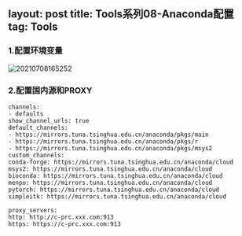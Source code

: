 layout: post
title: Tools系列08-Anaconda配置
tag: Tools
---

### 1.配置环境变量

![20210708165252](https://cdn.jsdelivr.net/gh/luckykang/picture_bed/blogs_images/20210708165252.png)

### 2.配置国内源和PROXY

    channels:
    - defaults
    show_channel_urls: true
    default_channels:
    - https://mirrors.tuna.tsinghua.edu.cn/anaconda/pkgs/main
    - https://mirrors.tuna.tsinghua.edu.cn/anaconda/pkgs/r
    - https://mirrors.tuna.tsinghua.edu.cn/anaconda/pkgs/msys2
    custom_channels:
    conda-forge: https://mirrors.tuna.tsinghua.edu.cn/anaconda/cloud
    msys2: https://mirrors.tuna.tsinghua.edu.cn/anaconda/cloud
    bioconda: https://mirrors.tuna.tsinghua.edu.cn/anaconda/cloud
    menpo: https://mirrors.tuna.tsinghua.edu.cn/anaconda/cloud
    pytorch: https://mirrors.tuna.tsinghua.edu.cn/anaconda/cloud
    simpleitk: https://mirrors.tuna.tsinghua.edu.cn/anaconda/cloud
    
    proxy_servers:
    http: http://c-prc.xxx.com:913 
    https: https://c-prc.xxx.com:913
